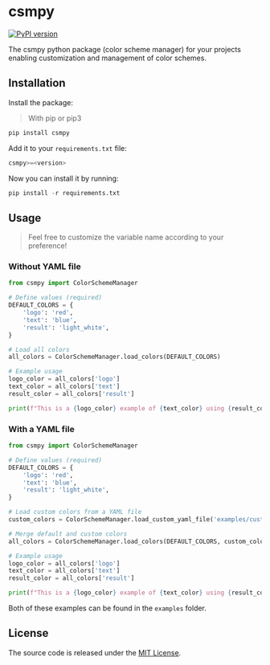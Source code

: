 # csmpy

[![PyPI version](https://badge.fury.io/py/csmpy.svg)](https://badge.fury.io/py/csmpy)

The csmpy python package (color scheme manager) for your projects enabling customization and management of color schemes.

## Installation

Install the package:

> With pip or pip3

```python
pip install csmpy
```

Add it to your `requirements.txt` file:

```python
csmpy>=<version>
```

Now you can install it by running:

```python
pip install -r requirements.txt
```

## Usage

> Feel free to customize the variable name according to your preference!

### Without YAML file

```python
from csmpy import ColorSchemeManager

# Define values (required)
DEFAULT_COLORS = {
    'logo': 'red',
    'text': 'blue',
    'result': 'light_white',
}

# Load all colors
all_colors = ColorSchemeManager.load_colors(DEFAULT_COLORS)

# Example usage
logo_color = all_colors['logo']
text_color = all_colors['text']
result_color = all_colors['result']

print(f"This is a {logo_color} example of {text_color} using {result_color} colors.")

```

### With a YAML file

```python
from csmpy import ColorSchemeManager

# Define values (required)
DEFAULT_COLORS = {
    'logo': 'red',
    'text': 'blue',
    'result': 'light_white',
}

# Load custom colors from a YAML file
custom_colors = ColorSchemeManager.load_custom_yaml_file('examples/custom_settings.yaml')

# Merge default and custom colors
all_colors = ColorSchemeManager.load_colors(DEFAULT_COLORS, custom_colors)

# Example usage
logo_color = all_colors['logo']
text_color = all_colors['text']
result_color = all_colors['result']

print(f"This is a {logo_color} example of {text_color} using {result_color} colors.")
```

Both of these examples can be found in the `examples` folder.

## License

The source code is released under the [MIT License](LICENSE).
